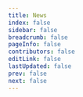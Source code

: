 ```yaml
---
title: News
index: false
sidebar: false
breadcrumb: false
pageInfo: false
contributors: false
editLink: false
lastUpdated: false
prev: false
next: false
---
```


<script setup lang="ts">
import NewsActivityBlogSection from "@NewsActivityBlogSection";
import { usePageFrontmatter } from "@vuepress/client";
import type { DefaultThemePageFrontmatter } from "@vuepress/theme-default/lib/shared/index.js";
import { ref, onBeforeMount } from "vue";

const frontmatter = usePageFrontmatter<DefaultThemePageFrontmatter>();

</script>

<NewsActivityBlogSection :title="frontmatter.title"/>

<style scoped lang="scss">
.theme-hope-content {
  margin: 0;
  padding: 0;
  max-width: none;
  position: relative;
  z-index: 1;
  top: -161px;
  @media (min-width: 1440px) {
    background: #f9fbff;
  }
}
</style>
